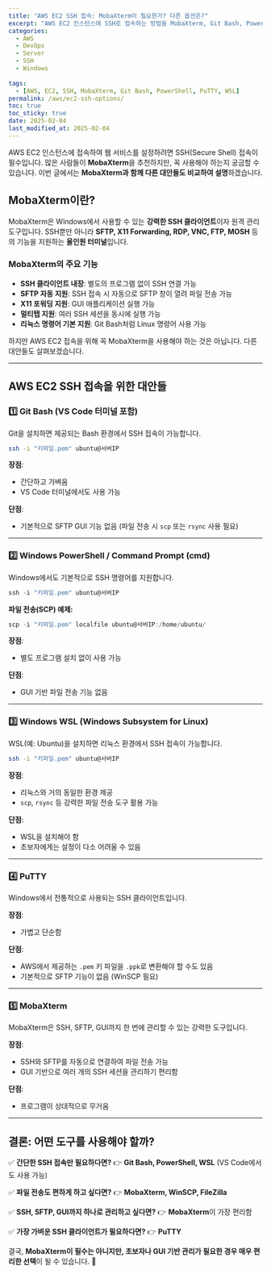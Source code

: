 ```yaml
---
title: "AWS EC2 SSH 접속: MobaXterm이 필요한가? 다른 옵션은?"
excerpt: "AWS EC2 인스턴스에 SSH로 접속하는 방법을 MobaXterm, Git Bash, PowerShell, WSL, PuTTY 등 다양한 도구와 함께 비교하고 설명합니다."
categories:
  - AWS
  - DevOps
  - Server
  - SSH
  - Windows
  
tags:
  - [AWS, EC2, SSH, MobaXterm, Git Bash, PowerShell, PuTTY, WSL]
permalink: /aws/ec2-ssh-options/
toc: true
toc_sticky: true
date: 2025-02-04
last_modified_at: 2025-02-04
---
```


AWS EC2 인스턴스에 접속하여 웹 서비스를 설정하려면 SSH(Secure Shell) 접속이 필수입니다. 많은 사람들이 **MobaXterm**을 추천하지만, 꼭 사용해야 하는지 궁금할 수 있습니다. 이번 글에서는 **MobaXterm과 함께 다른 대안들도 비교하여 설명**하겠습니다.

## MobaXterm이란?

MobaXterm은 Windows에서 사용할 수 있는 **강력한 SSH 클라이언트**이자 원격 관리 도구입니다. SSH뿐만 아니라 **SFTP, X11 Forwarding, RDP, VNC, FTP, MOSH** 등의 기능을 지원하는 **올인원 터미널**입니다.

### MobaXterm의 주요 기능
- **SSH 클라이언트 내장**: 별도의 프로그램 없이 SSH 연결 가능
- **SFTP 자동 지원**: SSH 접속 시 자동으로 SFTP 창이 열려 파일 전송 가능
- **X11 포워딩 지원**: GUI 애플리케이션 실행 가능
- **멀티탭 지원**: 여러 SSH 세션을 동시에 실행 가능
- **리눅스 명령어 기본 지원**: Git Bash처럼 Linux 명령어 사용 가능

하지만 AWS EC2 접속을 위해 꼭 MobaXterm을 사용해야 하는 것은 아닙니다. 다른 대안들도 살펴보겠습니다.

---

## AWS EC2 SSH 접속을 위한 대안들

### 1️⃣ **Git Bash (VS Code 터미널 포함)**
Git을 설치하면 제공되는 Bash 환경에서 SSH 접속이 가능합니다.

```sh
ssh -i "키파일.pem" ubuntu@서버IP
```

**장점**:
- 간단하고 가벼움
- VS Code 터미널에서도 사용 가능

**단점**:
- 기본적으로 SFTP GUI 기능 없음 (파일 전송 시 `scp` 또는 `rsync` 사용 필요)

---

### 2️⃣ **Windows PowerShell / Command Prompt (cmd)**
Windows에서도 기본적으로 SSH 명령어를 지원합니다.

```powershell
ssh -i "키파일.pem" ubuntu@서버IP
```

**파일 전송(SCP) 예제:**
```powershell
scp -i "키파일.pem" localfile ubuntu@서버IP:/home/ubuntu/
```

**장점**:
- 별도 프로그램 설치 없이 사용 가능

**단점**:
- GUI 기반 파일 전송 기능 없음

---

### 3️⃣ **Windows WSL (Windows Subsystem for Linux)**
WSL(예: Ubuntu)을 설치하면 리눅스 환경에서 SSH 접속이 가능합니다.

```sh
ssh -i "키파일.pem" ubuntu@서버IP
```

**장점**:
- 리눅스와 거의 동일한 환경 제공
- `scp`, `rsync` 등 강력한 파일 전송 도구 활용 가능

**단점**:
- WSL을 설치해야 함
- 초보자에게는 설정이 다소 어려울 수 있음

---

### 4️⃣ **PuTTY**
Windows에서 전통적으로 사용되는 SSH 클라이언트입니다.

**장점**:
- 가볍고 단순함

**단점**:
- AWS에서 제공하는 `.pem` 키 파일을 `.ppk`로 변환해야 할 수도 있음
- 기본적으로 SFTP 기능이 없음 (WinSCP 필요)

---

### 5️⃣ **MobaXterm**
MobaXterm은 SSH, SFTP, GUI까지 한 번에 관리할 수 있는 강력한 도구입니다.

**장점**:
- SSH와 SFTP를 자동으로 연결하여 파일 전송 가능
- GUI 기반으로 여러 개의 SSH 세션을 관리하기 편리함

**단점**:
- 프로그램이 상대적으로 무거움

---

## 결론: 어떤 도구를 사용해야 할까?

✅ **간단한 SSH 접속만 필요하다면?**
👉 **Git Bash, PowerShell, WSL** (VS Code에서도 사용 가능)

✅ **파일 전송도 편하게 하고 싶다면?**
👉 **MobaXterm, WinSCP, FileZilla**

✅ **SSH, SFTP, GUI까지 하나로 관리하고 싶다면?**
👉 **MobaXterm**이 가장 편리함

✅ **가장 가벼운 SSH 클라이언트가 필요하다면?**
👉 **PuTTY**

결국, **MobaXterm이 필수는 아니지만, 초보자나 GUI 기반 관리가 필요한 경우 매우 편리한 선택**이 될 수 있습니다. 🚀

